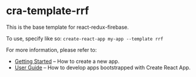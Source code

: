 # cra-template-rrf

This is the base template for react-redux-firebase.

To use, specify like so: `create-react-app my-app --template rrf`

For more information, please refer to:

- [Getting Started](https://create-react-app.dev/docs/getting-started) – How to create a new app.
- [User Guide](https://create-react-app.dev) – How to develop apps bootstrapped with Create React App.